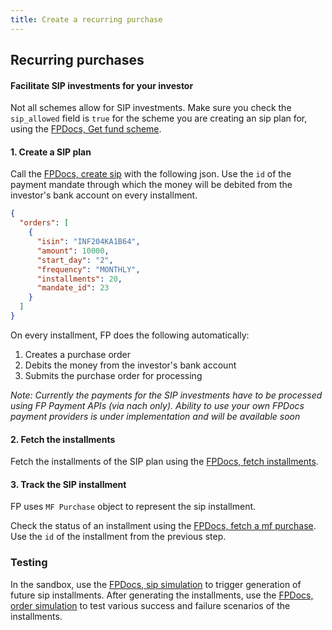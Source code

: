 ```yaml
---
title: Create a recurring purchase
---
```

## Recurring purchases
#### Facilitate SIP investments for your investor

Not all schemes allow for SIP investments. Make sure you check the `sip_allowed` field is `true` for the scheme you are creating an sip plan for, using the [FPDocs, Get fund scheme](https://fintechprimitives.com/api/#get-single-fund-schemes-detail).

#### 1. Create a SIP plan
Call the [FPDocs, create sip](https://fintechprimitives.com/api/#create-a-sip) with the following json. Use the `id` of the payment mandate through which the money will be debited from the investor's bank account on every installment.

```json
{
  "orders": [
    {
      "isin": "INF204KA1B64",
      "amount": 10000,
      "start_day": "2",
      "frequency": "MONTHLY",
      "installments": 20,
      "mandate_id": 23
    }
  ]
}
```

On every installment, FP does the following automatically:
1. Creates a purchase order
2. Debits the money from the investor's bank account
3. Submits the purchase order for processing

*Note: Currently the payments for the SIP investments have to be processed using FP Payment APIs (via nach only). Ability to use your own FPDocs payment providers is under implementation and will be available soon*

#### 2. Fetch the installments
Fetch the installments of the SIP plan using the [FPDocs, fetch installments](https://fintechprimitives.com/api/#fetch-installments-of-a-sip).

#### 3. Track the SIP installment
FP uses `MF Purchase` object to represent the sip installment.

Check the status of an installment using the [FPDocs, fetch a mf purchase](https://fintechprimitives.com/docs/api/#fetch-a-mf-purchase). Use the `id` of the installment from the previous step.


### Testing

In the sandbox, use the [FPDocs, sip simulation](https://fintechprimitives.com/api/#post-sip-simulation) to trigger generation of future sip installments. After generating the installments, use the [FPDocs, order simulation](https://fintechprimitives.com/api/#post-order-simulation) to test various success and failure scenarios of the installments.